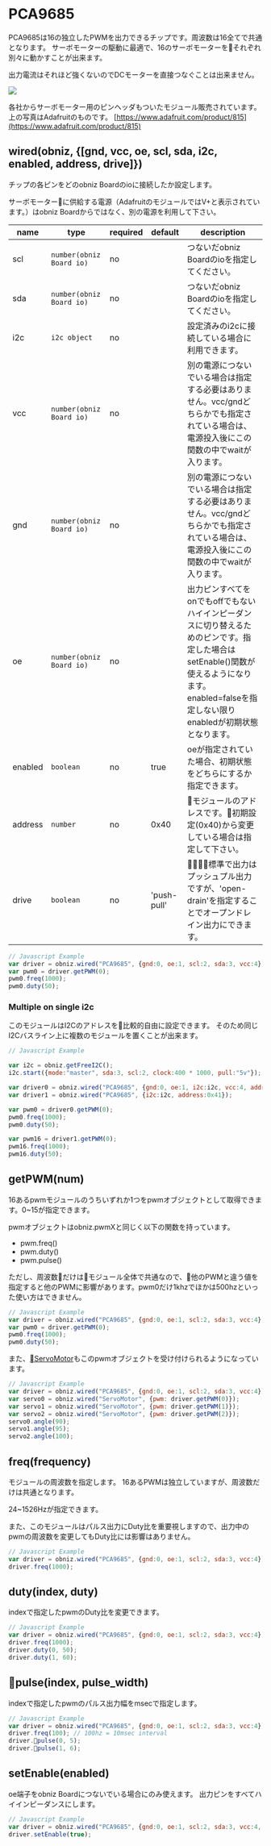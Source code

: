 # PCA9685

PCA9685は16の独立したPWMを出力できるチップです。周波数は16全てで共通となります。
サーボモーターの駆動に最適で、16のサーボモーターをそれぞれ別々に動かすことが出来ます。

出力電流はそれほど強くないのでDCモーターを直接つなぐことは出来ません。

![](image.jpg)

各社からサーボモーター用のピンヘッダもついたモジュール販売されています。
上の写真はAdafruitのものです。
[https://www.adafruit.com/product/815](https://www.adafruit.com/product/815)


## wired(obniz, {[gnd, vcc, oe, scl, sda, i2c, enabled, address, drive]})

チップの各ピンをどのobniz Boardのioに接続したか設定します。

サーボモーターに供給する電源（AdafruitのモジュールではV+と表示されています。）はobniz Boardからではなく、別の電源を利用して下さい。

name | type | required | default | description
--- | --- | --- | --- | ---
scl | `number(obniz Board io)` | no |  &nbsp; | つないだobniz Boardのioを指定してください。
sda | `number(obniz Board io)` | no | &nbsp;  | つないだobniz Boardのioを指定してください。
i2c | `i2c object` | no | &nbsp;  | 設定済みのi2cに接続している場合に利用できます。
vcc | `number(obniz Board io)` | no |  &nbsp; | 別の電源につないでいる場合は指定する必要はありません。vcc/gndどちらかでも指定されている場合は、電源投入後にこの関数の中でwaitが入ります。
gnd | `number(obniz Board io)` | no |  &nbsp; | 別の電源につないでいる場合は指定する必要はありません。vcc/gndどちらかでも指定されている場合は、電源投入後にこの関数の中でwaitが入ります。
oe | `number(obniz Board io)` | no |  &nbsp; | 出力ピンすべてをonでもoffでもないハイインピーダンスに切り替えるためのピンです。指定した場合はsetEnable()関数が使えるようになります。enabled=falseを指定しない限りenabledが初期状態となります。
enabled | `boolean` | no | true  | oeが指定されていた場合、初期状態をどちらにするか指定できます。
address | `number` | no | 0x40 | モジュールのアドレスです。初期設定(0x40)から変更している場合は指定して下さい。
drive | `boolean` | no |  'push-pull' | 標準で出力はプッシュプル出力ですが、'open-drain'を指定することでオープンドレイン出力にできます。


```Javascript
// Javascript Example
var driver = obniz.wired("PCA9685", {gnd:0, oe:1, scl:2, sda:3, vcc:4});
var pwm0 = driver.getPWM(0);
pwm0.freq(1000);
pwm0.duty(50);
```

### Multiple on single i2c

このモジュールはI2Cのアドレスを比較的自由に設定できます。
そのため同じI2Cバスライン上に複数のモジュールを置くことが出来ます。

```Javascript
// Javascript Example

var i2c = obniz.getFreeI2C();
i2c.start({mode:"master", sda:3, scl:2, clock:400 * 1000, pull:"5v"}); 

var driver0 = obniz.wired("PCA9685", {gnd:0, oe:1, i2c:i2c, vcc:4, address:0x40});
var driver1 = obniz.wired("PCA9685", {i2c:i2c, address:0x41});

var pwm0 = driver0.getPWM(0);
pwm0.freq(1000);
pwm0.duty(50);

var pwm16 = driver1.getPWM(0);
pwm16.freq(1000);
pwm16.duty(50);
```

## getPWM(num)

16あるpwmモジュールのうちいずれか1つをpwmオブジェクトとして取得できます。0~15が指定できます。

pwmオブジェクトはobniz.pwmXと同じく以下の関数を持っています。

 - pwm.freq()
 - pwm.duty()
 - pwm.pulse()

ただし、周波数だけはモジュール全体で共通なので、他のPWMと違う値を指定すると他のPWMに影響があります。pwm0だけ1khzでほかは500hzといった使い方はできません。

```Javascript
// Javascript Example
var driver = obniz.wired("PCA9685", {gnd:0, oe:1, scl:2, sda:3, vcc:4});
var pwm0 = driver.getPWM(0);
pwm0.freq(1000);
pwm0.duty(50);
```

また、[ServoMotor](../ServoMotor)もこのpwmオブジェクトを受け付けられるようになっています。

```Javascript
// Javascript Example
var driver = obniz.wired("PCA9685", {gnd:0, oe:1, scl:2, sda:3, vcc:4});
var servo0 = obniz.wired("ServoMotor", {pwm: driver.getPWM(0)});
var servo1 = obniz.wired("ServoMotor", {pwm: driver.getPWM(1)});
var servo2 = obniz.wired("ServoMotor", {pwm: driver.getPWM(2)});
servo0.angle(90);
servo1.angle(95);
servo2.angle(100);
```

## freq(frequency)

モジュールの周波数を指定します。
16あるPWMは独立していますが、周波数だけは共通となります。

24~1526Hzが指定できます。

また、このモジュールはパルス出力にDuty比を重要視しますので、出力中のpwmの周波数を変更してもDuty比には影響はありません。

```Javascript
// Javascript Example
var driver = obniz.wired("PCA9685", {gnd:0, oe:1, scl:2, sda:3, vcc:4});
driver.freq(1000);
```

## duty(index, duty)

indexで指定したpwmのDuty比を変更できます。

```Javascript
// Javascript Example
var driver = obniz.wired("PCA9685", {gnd:0, oe:1, scl:2, sda:3, vcc:4});
driver.freq(1000);
driver.duty(0, 50);
driver.duty(1, 60);
```

## pulse(index, pulse_width)

indexで指定したpwmのパルス出力幅をmsecで指定します。

```Javascript
// Javascript Example
var driver = obniz.wired("PCA9685", {gnd:0, oe:1, scl:2, sda:3, vcc:4});
driver.freq(100); // 100hz = 10msec interval
driver.pulse(0, 5);
driver.pulse(1, 6);
```

## setEnable(enabled)
oe端子をobniz Boardにつないでいる場合にのみ使えます。
出力ピンをすべてハイインピーダンスにします。

```Javascript
// Javascript Example
var driver = obniz.wired("PCA9685", {gnd:0, oe:1, scl:2, sda:3, vcc:4, enabled: false});
driver.setEnable(true);
```
